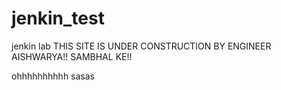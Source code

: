 # jenkin_test
jenkin lab
THIS SITE IS UNDER CONSTRUCTION BY ENGINEER AISHWARYA!! SAMBHAL KE!!  

ohhhhhhhhhh
sasas
